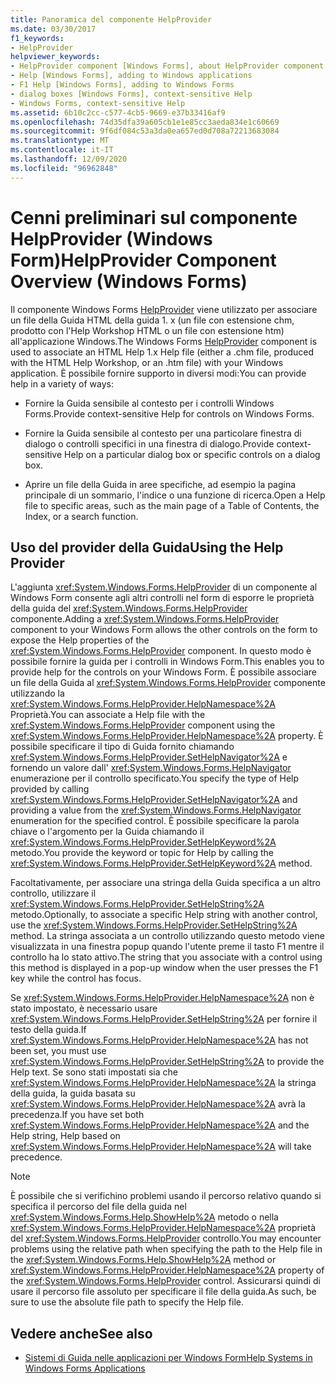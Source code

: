 ```yaml
---
title: Panoramica del componente HelpProvider
ms.date: 03/30/2017
f1_keywords:
- HelpProvider
helpviewer_keywords:
- HelpProvider component [Windows Forms], about HelpProvider component
- Help [Windows Forms], adding to Windows applications
- F1 Help [Windows Forms], adding to Windows Forms
- dialog boxes [Windows Forms], context-sensitive Help
- Windows Forms, context-sensitive Help
ms.assetid: 6b10c2cc-c577-4cb5-9669-e37b33416af9
ms.openlocfilehash: 74d35dfa39a605cb1e1e85cc3aeda834e1c60669
ms.sourcegitcommit: 9f6df084c53a3da0ea657ed0d708a72213683084
ms.translationtype: MT
ms.contentlocale: it-IT
ms.lasthandoff: 12/09/2020
ms.locfileid: "96962848"
---
```

# <a name="helpprovider-component-overview-windows-forms"></a><span data-ttu-id="7e968-102">Cenni preliminari sul componente HelpProvider (Windows Form)</span><span class="sxs-lookup"><span data-stu-id="7e968-102">HelpProvider Component Overview (Windows Forms)</span></span>
<span data-ttu-id="7e968-103">Il componente Windows Forms [HelpProvider](helpprovider-component-windows-forms.md) viene utilizzato per associare un file della Guida HTML della guida 1. x (un file con estensione chm, prodotto con l'Help Workshop HTML o un file con estensione htm) all'applicazione Windows.</span><span class="sxs-lookup"><span data-stu-id="7e968-103">The Windows Forms [HelpProvider](helpprovider-component-windows-forms.md) component is used to associate an HTML Help 1.x Help file (either a .chm file, produced with the HTML Help Workshop, or an .htm file) with your Windows application.</span></span> <span data-ttu-id="7e968-104">È possibile fornire supporto in diversi modi:</span><span class="sxs-lookup"><span data-stu-id="7e968-104">You can provide help in a variety of ways:</span></span>  
  
- <span data-ttu-id="7e968-105">Fornire la Guida sensibile al contesto per i controlli Windows Forms.</span><span class="sxs-lookup"><span data-stu-id="7e968-105">Provide context-sensitive Help for controls on Windows Forms.</span></span>  
  
- <span data-ttu-id="7e968-106">Fornire la Guida sensibile al contesto per una particolare finestra di dialogo o controlli specifici in una finestra di dialogo.</span><span class="sxs-lookup"><span data-stu-id="7e968-106">Provide context-sensitive Help on a particular dialog box or specific controls on a dialog box.</span></span>  
  
- <span data-ttu-id="7e968-107">Aprire un file della Guida in aree specifiche, ad esempio la pagina principale di un sommario, l'indice o una funzione di ricerca.</span><span class="sxs-lookup"><span data-stu-id="7e968-107">Open a Help file to specific areas, such as the main page of a Table of Contents, the Index, or a search function.</span></span>  
  
## <a name="using-the-help-provider"></a><span data-ttu-id="7e968-108">Uso del provider della Guida</span><span class="sxs-lookup"><span data-stu-id="7e968-108">Using the Help Provider</span></span>  
 <span data-ttu-id="7e968-109">L'aggiunta <xref:System.Windows.Forms.HelpProvider> di un componente al Windows Form consente agli altri controlli nel form di esporre le proprietà della guida del <xref:System.Windows.Forms.HelpProvider> componente.</span><span class="sxs-lookup"><span data-stu-id="7e968-109">Adding a <xref:System.Windows.Forms.HelpProvider> component to your Windows Form allows the other controls on the form to expose the Help properties of the <xref:System.Windows.Forms.HelpProvider> component.</span></span> <span data-ttu-id="7e968-110">In questo modo è possibile fornire la guida per i controlli in Windows Form.</span><span class="sxs-lookup"><span data-stu-id="7e968-110">This enables you to provide help for the controls on your Windows Form.</span></span> <span data-ttu-id="7e968-111">È possibile associare un file della Guida al <xref:System.Windows.Forms.HelpProvider> componente utilizzando la <xref:System.Windows.Forms.HelpProvider.HelpNamespace%2A> Proprietà.</span><span class="sxs-lookup"><span data-stu-id="7e968-111">You can associate a Help file with the <xref:System.Windows.Forms.HelpProvider> component using the <xref:System.Windows.Forms.HelpProvider.HelpNamespace%2A> property.</span></span> <span data-ttu-id="7e968-112">È possibile specificare il tipo di Guida fornito chiamando <xref:System.Windows.Forms.HelpProvider.SetHelpNavigator%2A> e fornendo un valore dall' <xref:System.Windows.Forms.HelpNavigator> enumerazione per il controllo specificato.</span><span class="sxs-lookup"><span data-stu-id="7e968-112">You specify the type of Help provided by calling <xref:System.Windows.Forms.HelpProvider.SetHelpNavigator%2A> and providing a value from the <xref:System.Windows.Forms.HelpNavigator> enumeration for the specified control.</span></span> <span data-ttu-id="7e968-113">È possibile specificare la parola chiave o l'argomento per la Guida chiamando il <xref:System.Windows.Forms.HelpProvider.SetHelpKeyword%2A> metodo.</span><span class="sxs-lookup"><span data-stu-id="7e968-113">You provide the keyword or topic for Help by calling the <xref:System.Windows.Forms.HelpProvider.SetHelpKeyword%2A> method.</span></span>  
  
 <span data-ttu-id="7e968-114">Facoltativamente, per associare una stringa della Guida specifica a un altro controllo, utilizzare il <xref:System.Windows.Forms.HelpProvider.SetHelpString%2A> metodo.</span><span class="sxs-lookup"><span data-stu-id="7e968-114">Optionally, to associate a specific Help string with another control, use the <xref:System.Windows.Forms.HelpProvider.SetHelpString%2A> method.</span></span> <span data-ttu-id="7e968-115">La stringa associata a un controllo utilizzando questo metodo viene visualizzata in una finestra popup quando l'utente preme il tasto F1 mentre il controllo ha lo stato attivo.</span><span class="sxs-lookup"><span data-stu-id="7e968-115">The string that you associate with a control using this method is displayed in a pop-up window when the user presses the F1 key while the control has focus.</span></span>  
  
 <span data-ttu-id="7e968-116">Se <xref:System.Windows.Forms.HelpProvider.HelpNamespace%2A> non è stato impostato, è necessario usare <xref:System.Windows.Forms.HelpProvider.SetHelpString%2A> per fornire il testo della guida.</span><span class="sxs-lookup"><span data-stu-id="7e968-116">If <xref:System.Windows.Forms.HelpProvider.HelpNamespace%2A> has not been set, you must use <xref:System.Windows.Forms.HelpProvider.SetHelpString%2A> to provide the Help text.</span></span> <span data-ttu-id="7e968-117">Se sono stati impostati sia che <xref:System.Windows.Forms.HelpProvider.HelpNamespace%2A> la stringa della guida, la guida basata su <xref:System.Windows.Forms.HelpProvider.HelpNamespace%2A> avrà la precedenza.</span><span class="sxs-lookup"><span data-stu-id="7e968-117">If you have set both <xref:System.Windows.Forms.HelpProvider.HelpNamespace%2A> and the Help string, Help based on <xref:System.Windows.Forms.HelpProvider.HelpNamespace%2A> will take precedence.</span></span>  
  
> [!NOTE]
> <span data-ttu-id="7e968-118">È possibile che si verifichino problemi usando il percorso relativo quando si specifica il percorso del file della guida nel <xref:System.Windows.Forms.Help.ShowHelp%2A> metodo o nella <xref:System.Windows.Forms.HelpProvider.HelpNamespace%2A> proprietà del <xref:System.Windows.Forms.HelpProvider> controllo.</span><span class="sxs-lookup"><span data-stu-id="7e968-118">You may encounter problems using the relative path when specifying the path to the Help file in the <xref:System.Windows.Forms.Help.ShowHelp%2A> method or <xref:System.Windows.Forms.HelpProvider.HelpNamespace%2A> property of the <xref:System.Windows.Forms.HelpProvider> control.</span></span> <span data-ttu-id="7e968-119">Assicurarsi quindi di usare il percorso file assoluto per specificare il file della guida.</span><span class="sxs-lookup"><span data-stu-id="7e968-119">As such, be sure to use the absolute file path to specify the Help file.</span></span>  
  
## <a name="see-also"></a><span data-ttu-id="7e968-120">Vedere anche</span><span class="sxs-lookup"><span data-stu-id="7e968-120">See also</span></span>

- [<span data-ttu-id="7e968-121">Sistemi di Guida nelle applicazioni per Windows Form</span><span class="sxs-lookup"><span data-stu-id="7e968-121">Help Systems in Windows Forms Applications</span></span>](../advanced/help-systems-in-windows-forms-applications.md)
